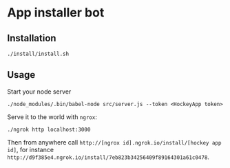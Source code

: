 # App installer bot

## Installation

```
./install/install.sh
```

## Usage

Start your node server
```
./node_modules/.bin/babel-node src/server.js --token <HockeyApp token>
```

Serve it to the world with `ngrox`:
```
./ngrok http localhost:3000
```

Then from anywhere call `http://[ngrox id].ngrok.io/install/[hockey app id]`,
for instance `http://d9f385e4.ngrok.io/install/7eb823b34256409f89164301a61c0478`.
